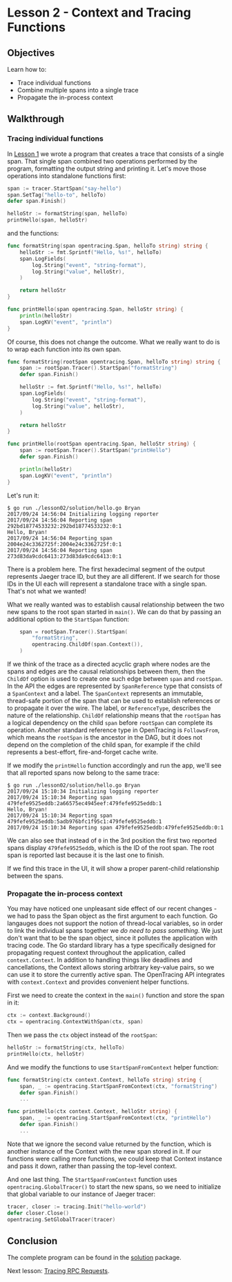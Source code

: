 # Lesson 2 - Context and Tracing Functions

## Objectives

Learn how to:

* Trace individual functions
* Combine multiple spans into a single trace
* Propagate the in-process context

## Walkthrough

### Tracing individual functions

In [Lesson 1](../lesson01) we wrote a program that creates a trace that consists of a single span.
That single span combined two operations performed by the program, formatting the output string
and printing it. Let's move those operations into standalone functions first:

```go
span := tracer.StartSpan("say-hello")
span.SetTag("hello-to", helloTo)
defer span.Finish()

helloStr := formatString(span, helloTo)
printHello(span, helloStr)
```

and the functions:

```go
func formatString(span opentracing.Span, helloTo string) string {
    helloStr := fmt.Sprintf("Hello, %s!", helloTo)
    span.LogFields(
        log.String("event", "string-format"),
        log.String("value", helloStr),
    )

    return helloStr
}

func printHello(span opentracing.Span, helloStr string) {
    println(helloStr)
    span.LogKV("event", "println")
}
```

Of course, this does not change the outcome. What we really want to do is to wrap each function into its own span.

```go
func formatString(rootSpan opentracing.Span, helloTo string) string {
    span := rootSpan.Tracer().StartSpan("formatString")
    defer span.Finish()

    helloStr := fmt.Sprintf("Hello, %s!", helloTo)
    span.LogFields(
        log.String("event", "string-format"),
        log.String("value", helloStr),
    )

    return helloStr
}

func printHello(rootSpan opentracing.Span, helloStr string) {
    span := rootSpan.Tracer().StartSpan("printHello")
    defer span.Finish()

    println(helloStr)
    span.LogKV("event", "println")
}
```

Let's run it:

```shell
$ go run ./lesson02/solution/hello.go Bryan
2017/09/24 14:56:04 Initializing logging reporter
2017/09/24 14:56:04 Reporting span 292bd18774533232:292bd18774533232:0:1
Hello, Bryan!
2017/09/24 14:56:04 Reporting span 2004e24c3362725f:2004e24c3362725f:0:1
2017/09/24 14:56:04 Reporting span 273d83da9cdc6413:273d83da9cdc6413:0:1
```

There is a problem here. The first hexadecimal segment of the output represents Jaeger trace ID,
but they are all different. If we search for those IDs in the UI each will represent a standalone
trace with a single span. That's not what we wanted!

What we really wanted was to establish causal relationship between the two new spans to the root
span started in `main()`. We can do that by passing an additional option to the `StartSpan`
function:

```go
    span = rootSpan.Tracer().StartSpan(
        "formatString",
        opentracing.ChildOf(span.Context()),
    )
```

If we think of the trace as a directed acyclic graph where nodes are the spans and edges are
the causal relationships between them, then the `ChildOf` option is used to create one such
edge between `span` and `rootSpan`. In the API the edges are represented by `SpanReference` type
that consists of a `SpanContext` and a label. The `SpanContext` represents an immutable, thread-safe
portion of the span that can be used to establish references or to propagate it over the wire.
The label, or `ReferenceType`, describes the nature of the relationship. `ChildOf` relationship
means that the `rootSpan` has a logical dependency on the child `span` before `rootSpan` can
complete its operation. Another standard reference type in OpenTracing is `FollowsFrom`, which
means the `rootSpan` is the ancestor in the DAG, but it does not depend on the completion of the
child span, for example if the child represents a best-effort, fire-and-forget cache write.

If we modify the `printHello` function accordingly and run the app, we'll see that all reported
spans now belong to the same trace:

```shell
$ go run ./lesson02/solution/hello.go Bryan
2017/09/24 15:10:34 Initializing logging reporter
2017/09/24 15:10:34 Reporting span 479fefe9525eddb:2a66575ec4945eef:479fefe9525eddb:1
Hello, Bryan!
2017/09/24 15:10:34 Reporting span 479fefe9525eddb:5adb976bfc1f95c1:479fefe9525eddb:1
2017/09/24 15:10:34 Reporting span 479fefe9525eddb:479fefe9525eddb:0:1
```

We can also see that instead of `0` in the 3rd position the first two reported spans display
`479fefe9525eddb`, which is the ID of the root span. The root span is reported last because
it is the last one to finish.

If we find this trace in the UI, it will show a proper parent-child relationship between the spans.

### Propagate the in-process context

You may have noticed one unpleasant side effect of our recent changes - we had to pass the Span object
as the first argument to each function. Go langauges does not support the notion of thread-local variables,
so in order to link the individual spans together we _do need to pass something_. We just don't want that
to be the span object, since it pollutes the application with tracing code. The Go stardard library has
a type specifically designed for propagating request context throughout the application, called
`context.Context`. In addition to handling things like deadlines and cancellations, the Context
allows storing arbitrary key-value pairs, so we can use it to store the currently active span.
The OpenTracing API integrates with `context.Context` and provides convenient helper functions.

First we need to create the context in the `main()` function and store the span in it:

```go
ctx := context.Background()
ctx = opentracing.ContextWithSpan(ctx, span)
```

Then we pass the `ctx` object instead of the `rootSpan`:

```go
helloStr := formatString(ctx, helloTo)
printHello(ctx, helloStr)
```

And we modify the functions to use `StartSpanFromContext` helper function:

```go
func formatString(ctx context.Context, helloTo string) string {
    span, _ := opentracing.StartSpanFromContext(ctx, "formatString")
    defer span.Finish()
    ...

func printHello(ctx context.Context, helloStr string) {
    span, _ := opentracing.StartSpanFromContext(ctx, "printHello")
    defer span.Finish()
    ...
```

Note that we ignore the second value returned by the function, which is another instance of the Context
with the new span stored in it. If our functions were calling more functions, we could keep that Context
instance and pass it down, rather than passing the top-level context.

And one last thing. The `StartSpanFromContext` function uses `opentracing.GlobalTracer()` to start the
new spans, so we need to initialize that global variable to our instance of Jaeger tracer:

```go
tracer, closer := tracing.Init("hello-world")
defer closer.Close()
opentracing.SetGlobalTracer(tracer)
```

## Conclusion

The complete program can be found in the [solution](./solution) package. 

Next lesson: [Tracing RPC Requests](../lesson03).
